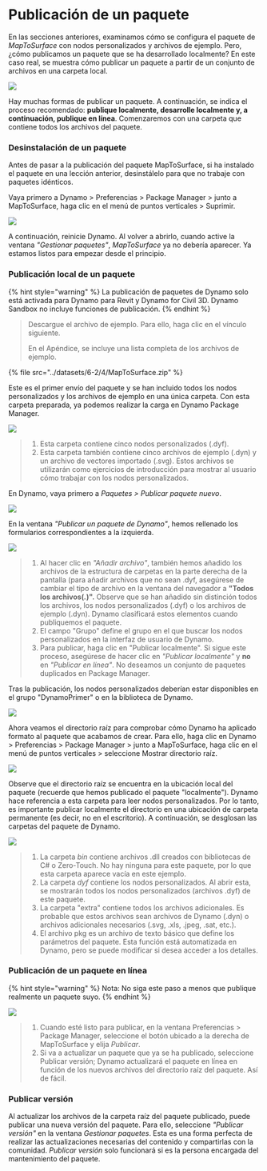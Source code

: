 # Publicación de un paquete

En las secciones anteriores, examinamos cómo se configura el paquete de _MapToSurface_ con nodos personalizados y archivos de ejemplo. Pero, ¿cómo publicamos un paquete que se ha desarrollado localmente? En este caso real, se muestra cómo publicar un paquete a partir de un conjunto de archivos en una carpeta local.

![](<../images/6-2/3/develop package - custom nodes 01 (1) (1).jpg>)

Hay muchas formas de publicar un paquete. A continuación, se indica el proceso recomendado: **publique localmente, desarrolle localmente y, a continuación, publique en línea**. Comenzaremos con una carpeta que contiene todos los archivos del paquete.

### Desinstalación de un paquete

Antes de pasar a la publicación del paquete MapToSurface, si ha instalado el paquete en una lección anterior, desinstálelo para que no trabaje con paquetes idénticos.

Vaya primero a Dynamo > Preferencias > Package Manager > junto a MapToSurface, haga clic en el menú de puntos verticales > Suprimir.

![](../images/6-2/4/publishapackage-deletepackage.jpg)

A continuación, reinicie Dynamo. Al volver a abrirlo, cuando active la ventana _"Gestionar paquetes"_, _MapToSurface_ ya no debería aparecer. Ya estamos listos para empezar desde el principio.

### Publicación local de un paquete

{% hint style="warning" %}
 La publicación de paquetes de Dynamo solo está activada para Dynamo para Revit y Dynamo for Civil 3D. Dynamo Sandbox no incluye funciones de publicación. 
{% endhint %}

> Descargue el archivo de ejemplo. Para ello, haga clic en el vínculo siguiente.
>
> En el Apéndice, se incluye una lista completa de los archivos de ejemplo.

{% file src="../datasets/6-2/4/MapToSurface.zip" %}

Este es el primer envío del paquete y se han incluido todos los nodos personalizados y los archivos de ejemplo en una única carpeta. Con esta carpeta preparada, ya podemos realizar la carga en Dynamo Package Manager.

![](../images/6-2/4/publishapackage-publishlocally01.jpg)

> 1. Esta carpeta contiene cinco nodos personalizados (.dyf).
> 2. Esta carpeta también contiene cinco archivos de ejemplo (.dyn) y un archivo de vectores importado (.svg). Estos archivos se utilizarán como ejercicios de introducción para mostrar al usuario cómo trabajar con los nodos personalizados.

En Dynamo, vaya primero a _Paquetes > Publicar paquete nuevo_.

![](../images/6-2/4/publishapackage-publishlocally02.jpg)

En la ventana _"Publicar un paquete de Dynamo"_, hemos rellenado los formularios correspondientes a la izquierda.

![](../images/6-2/4/publishapackage-publishlocally03.jpg)

> 1. Al hacer clic en _"Añadir archivo"_, también hemos añadido los archivos de la estructura de carpetas en la parte derecha de la pantalla (para añadir archivos que no sean .dyf, asegúrese de cambiar el tipo de archivo en la ventana del navegador a **"Todos los archivos(**_**.**_**)".** Observe que se han añadido sin distinción todos los archivos, los nodos personalizados (.dyf) o los archivos de ejemplo (.dyn). Dynamo clasificará estos elementos cuando publiquemos el paquete.
> 2. El campo "Grupo" define el grupo en el que buscar los nodos personalizados en la interfaz de usuario de Dynamo.
> 3. Para publicar, haga clic en "Publicar localmente". Si sigue este proceso, asegúrese de hacer clic en _"Publicar localmente"_ y **no** en _"Publicar en línea"_. No deseamos un conjunto de paquetes duplicados en Package Manager.

Tras la publicación, los nodos personalizados deberían estar disponibles en el grupo "DynamoPrimer" o en la biblioteca de Dynamo.

![](<../images/6-2/3/develop package - install package 02 (1) (1).jpg>)

Ahora veamos el directorio raíz para comprobar cómo Dynamo ha aplicado formato al paquete que acabamos de crear. Para ello, haga clic en Dynamo > Preferencias > Package Manager > junto a MapToSurface, haga clic en el menú de puntos verticales > seleccione Mostrar directorio raíz.

![](../images/6-2/4/publishapackage-publishlocally05.jpg)

Observe que el directorio raíz se encuentra en la ubicación local del paquete (recuerde que hemos publicado el paquete "localmente"). Dynamo hace referencia a esta carpeta para leer nodos personalizados. Por lo tanto, es importante publicar localmente el directorio en una ubicación de carpeta permanente (es decir, no en el escritorio). A continuación, se desglosan las carpetas del paquete de Dynamo.

![](../images/6-2/4/publishapackage-publishlocally06.jpg)

> 1. La carpeta _bin_ contiene archivos .dll creados con bibliotecas de C# o Zero-Touch. No hay ninguna para este paquete, por lo que esta carpeta aparece vacía en este ejemplo.
> 2. La carpeta _dyf_ contiene los nodos personalizados. Al abrir esta, se mostrarán todos los nodos personalizados (archivos .dyf) de este paquete.
> 3. La carpeta "extra" contiene todos los archivos adicionales. Es probable que estos archivos sean archivos de Dynamo (.dyn) o archivos adicionales necesarios (.svg, .xls, .jpeg, .sat, etc.).
> 4. El archivo pkg es un archivo de texto básico que define los parámetros del paquete. Esta función está automatizada en Dynamo, pero se puede modificar si desea acceder a los detalles.

### Publicación de un paquete en línea

{% hint style="warning" %}
 Nota: No siga este paso a menos que publique realmente un paquete suyo. 
{% endhint %}

![](../images/6-2/4/publishapackage-publishonline01.jpg)

> 1. Cuando esté listo para publicar, en la ventana Preferencias > Package Manager, seleccione el botón ubicado a la derecha de MapToSurface y elija _Publicar_.
> 2. Si va a actualizar un paquete que ya se ha publicado, seleccione Publicar versión; Dynamo actualizará el paquete en línea en función de los nuevos archivos del directorio raíz del paquete. Así de fácil.

### Publicar versión

Al actualizar los archivos de la carpeta raíz del paquete publicado, puede publicar una nueva versión del paquete. Para ello, seleccione _"Publicar versión"_ en la ventana _Gestionar paquetes_. Esta es una forma perfecta de realizar las actualizaciones necesarias del contenido y compartirlas con la comunidad. _Publicar versión_ solo funcionará si es la persona encargada del mantenimiento del paquete.
